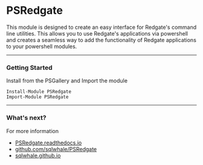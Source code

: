 # PSRedgate

This module is designed to create an easy interface for Redgate's command line utilities. This allows you to use Redgate's applications via powershell and creates a seamless way to add the functionality of Redgate applications to your powershell modules.

---

### Getting Started

Install from the PSGallery and Import the module

    Install-Module PSRedgate
    Import-Module PSRedgate

---

### What's next?

For more information

* [PSRedgate.readthedocs.io](http://PSRedgate.readthedocs.io)
* [github.com/sqlwhale/PSRedgate](https://github.com/sqlwhale/PSRedgate)
* [sqlwhale.github.io](https://sqlwhale.github.io)
